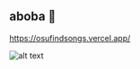 ## aboba 👋
 https://osufindsongs.vercel.app/

![alt text](https://media.tenor.com/9wllMjsxqaAAAAAM/bocchi-the-rock-bocchi-the-rock-gif.gif)
<!--
**yaGeey/yaGeey** is a ✨ _special_ ✨ repository because its `README.md` (this file) appears on your GitHub profile.

Here are some ideas to get you started:

- 🔭 I’m currently working on ...
- 🌱 I’m currently learning ...
- 👯 I’m looking to collaborate on ...
- 🤔 I’m looking for help with ...
- 💬 Ask me about ...
- 📫 How to reach me: ...
- 😄 Pronouns: ...
- ⚡ Fun fact: ...
-->

